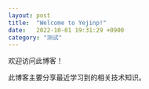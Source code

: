 ```yaml
---
layout: post
title:  "Welcome to Yejinp!"
date:   2022-10-01 19:31:29 +0900
category: "测试"
---
```


欢迎访问此博客！
 
此博客主要分享最近学习到的相关技术知识。
